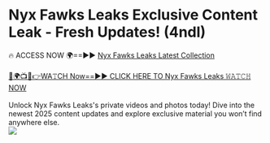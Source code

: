 # Nyx Fawks Leaks Exclusive Content Leak - Fresh Updates! (4ndl)

🔥 ACCESS NOW 🌍==►► <a href="https://tinyurl.com/kvy9nzfs" rel="nofollow">Nyx Fawks Leaks Latest Collection</a>
<br><br>
[🔴🌍📺📱👉WA𝚃CH Now==►► CLICK HERE TO Nyx Fawks Leaks 𝚆𝙰𝚃𝙲𝙷 NOW](https://tinyurl.com/kvy9nzfs)
<br><br>
Unlock Nyx Fawks Leaks's private videos and photos today! Dive into the newest 2025 content updates and explore exclusive material you won’t find anywhere else.
<br>
<a href="https://tinyurl.com/kvy9nzfs" rel="nofollow" data-target="animated-image.originalLink"><img src="https://camo.githubusercontent.com/8a4f000d20f83aca3bf7ec5f350d767afa0574a8a352519fd8cfa583a6f93a33/68747470733a2f2f692e696d6775722e636f6d2f644a486b345a712e676966" data-canonical-src="https://i.imgur.com/dJHk4Zq.gif" style="max-width: 100%; display: inline-block;" data-target="animated-image.originalImage"></a>
<br>

